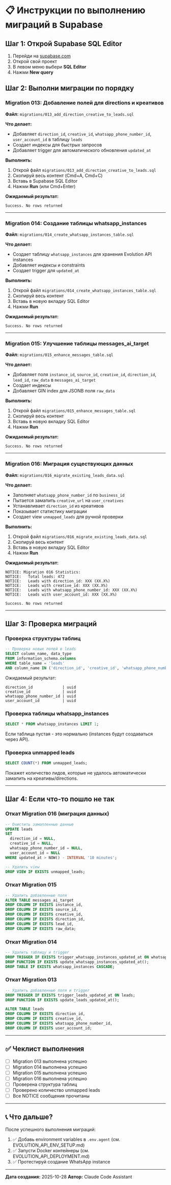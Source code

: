# 📋 Инструкции по выполнению миграций в Supabase

## Шаг 1: Открой Supabase SQL Editor

1. Перейди на [supabase.com](https://supabase.com)
2. Открой свой проект
3. В левом меню выбери **SQL Editor**
4. Нажми **New query**

## Шаг 2: Выполни миграции по порядку

### Migration 013: Добавление полей для directions и креативов

**Файл:** `migrations/013_add_direction_creative_to_leads.sql`

**Что делает:**
- Добавляет `direction_id`, `creative_id`, `whatsapp_phone_number_id`, `user_account_id` в таблицу `leads`
- Создает индексы для быстрых запросов
- Добавляет trigger для автоматического обновления `updated_at`

**Выполнить:**
1. Открой файл `migrations/013_add_direction_creative_to_leads.sql`
2. Скопируй весь контент (Cmd+A, Cmd+C)
3. Вставь в Supabase SQL Editor
4. Нажми **Run** (или Cmd+Enter)

**Ожидаемый результат:**
```
Success. No rows returned
```

---

### Migration 014: Создание таблицы whatsapp_instances

**Файл:** `migrations/014_create_whatsapp_instances_table.sql`

**Что делает:**
- Создает таблицу `whatsapp_instances` для хранения Evolution API instances
- Добавляет индексы и constraints
- Создает trigger для `updated_at`

**Выполнить:**
1. Открой файл `migrations/014_create_whatsapp_instances_table.sql`
2. Скопируй весь контент
3. Вставь в новую вкладку SQL Editor
4. Нажми **Run**

**Ожидаемый результат:**
```
Success. No rows returned
```

---

### Migration 015: Улучшение таблицы messages_ai_target

**Файл:** `migrations/015_enhance_messages_table.sql`

**Что делает:**
- Добавляет поля `instance_id`, `source_id`, `creative_id`, `direction_id`, `lead_id`, `raw_data` в `messages_ai_target`
- Создает индексы
- Добавляет GIN index для JSONB поля `raw_data`

**Выполнить:**
1. Открой файл `migrations/015_enhance_messages_table.sql`
2. Скопируй весь контент
3. Вставь в новую вкладку SQL Editor
4. Нажми **Run**

**Ожидаемый результат:**
```
Success. No rows returned
```

---

### Migration 016: Миграция существующих данных

**Файл:** `migrations/016_migrate_existing_leads_data.sql`

**Что делает:**
- Заполняет `whatsapp_phone_number_id` по `business_id`
- Пытается замапить `creative_url` на `user_creatives`
- Устанавливает `direction_id` из креативов
- Показывает статистику миграции
- Создает view `unmapped_leads` для ручной проверки

**Выполнить:**
1. Открой файл `migrations/016_migrate_existing_leads_data.sql`
2. Скопируй весь контент
3. Вставь в новую вкладку SQL Editor
4. Нажми **Run**

**Ожидаемый результат:**
```
NOTICE: Migration 016 Statistics:
NOTICE:   Total leads: 472
NOTICE:   Leads with direction_id: XXX (XX.X%)
NOTICE:   Leads with creative_id: XXX (XX.X%)
NOTICE:   Leads with whatsapp_phone_number_id: XXX (XX.X%)
NOTICE:   Leads with user_account_id: XXX (XX.X%)

Success. No rows returned
```

---

## Шаг 3: Проверка миграций

### Проверка структуры таблиц

```sql
-- Проверка новых полей в leads
SELECT column_name, data_type
FROM information_schema.columns
WHERE table_name = 'leads'
AND column_name IN ('direction_id', 'creative_id', 'whatsapp_phone_number_id', 'user_account_id');
```

Ожидаемый результат:
```
direction_id             | uuid
creative_id              | uuid
whatsapp_phone_number_id | uuid
user_account_id          | uuid
```

### Проверка таблицы whatsapp_instances

```sql
SELECT * FROM whatsapp_instances LIMIT 1;
```

Если таблица пустая - это нормально (instances будут создаваться через API).

### Проверка unmapped leads

```sql
SELECT COUNT(*) FROM unmapped_leads;
```

Покажет количество лидов, которые не удалось автоматически замапить на креативы/directions.

---

## Шаг 4: Если что-то пошло не так

### Откат Migration 016 (миграция данных)

```sql
-- Очистить замапленные данные
UPDATE leads
SET
  direction_id = NULL,
  creative_id = NULL,
  whatsapp_phone_number_id = NULL,
  user_account_id = NULL
WHERE updated_at > NOW() - INTERVAL '10 minutes';

-- Удалить view
DROP VIEW IF EXISTS unmapped_leads;
```

### Откат Migration 015

```sql
-- Удалить добавленные поля
ALTER TABLE messages_ai_target
DROP COLUMN IF EXISTS instance_id,
DROP COLUMN IF EXISTS source_id,
DROP COLUMN IF EXISTS creative_id,
DROP COLUMN IF EXISTS direction_id,
DROP COLUMN IF EXISTS lead_id,
DROP COLUMN IF EXISTS raw_data;
```

### Откат Migration 014

```sql
-- Удалить таблицу и trigger
DROP TRIGGER IF EXISTS trigger_whatsapp_instances_updated_at ON whatsapp_instances;
DROP FUNCTION IF EXISTS update_whatsapp_instances_updated_at();
DROP TABLE IF EXISTS whatsapp_instances CASCADE;
```

### Откат Migration 013

```sql
-- Удалить добавленные поля и trigger
DROP TRIGGER IF EXISTS trigger_leads_updated_at ON leads;
DROP FUNCTION IF EXISTS update_leads_updated_at();

ALTER TABLE leads
DROP COLUMN IF EXISTS direction_id,
DROP COLUMN IF EXISTS creative_id,
DROP COLUMN IF EXISTS whatsapp_phone_number_id,
DROP COLUMN IF EXISTS user_account_id;
```

---

## ✅ Чеклист выполнения

- [ ] Migration 013 выполнена успешно
- [ ] Migration 014 выполнена успешно
- [ ] Migration 015 выполнена успешно
- [ ] Migration 016 выполнена успешно
- [ ] Проверена структура таблиц
- [ ] Проверено количество unmapped leads
- [ ] Все NOTICE сообщения прочитаны

---

## 📞 Что дальше?

После успешного выполнения миграций:

1. ✅ Добавь environment variables в `.env.agent` (см. EVOLUTION_API_ENV_SETUP.md)
2. ✅ Запусти Docker контейнеры (см. EVOLUTION_API_DEPLOYMENT.md)
3. ✅ Протестируй создание WhatsApp instance

---

**Дата создания:** 2025-10-28
**Автор:** Claude Code Assistant
